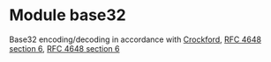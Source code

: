# Module base32

Base32 encoding/decoding in accordance with [Crockford][url-crockford], [RFC 4648 section 6][url-rfc-6], [RFC 4648 section 6][url-rfc-7]

[url-crockford]: https://www.crockford.com/base32.html
[url-rfc-6]: https://www.ietf.org/rfc/rfc4648.html#section-6
[url-rfc-7]: https://www.ietf.org/rfc/rfc4648.html#section-7
